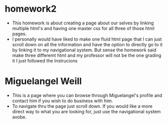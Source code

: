 # homework2
* This homework is about creating a page about our selves by linking multiple html's and having one master css for all three of those html pages.
* I personally would have liked to make one fluid html page that I can just scroll down on all the information and have the option to directly go to it by linking it to my navigational system. But sense the homework said make three differemt html and my professor will not be the one grading it I just followed the Instrucions
# Miguelangel Weill
* This is a page where you can browse through Miguelangel's profile and contact him if you wish to do business with him.
* To navigate thru the page just scroll down. If you would like a more direct way to what you are looking for, just use the navigational system avobe.  